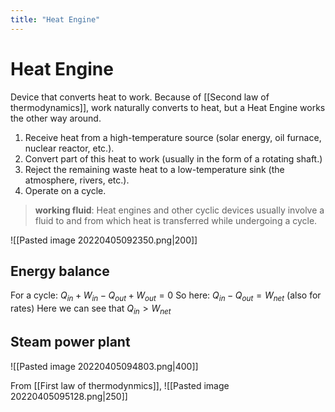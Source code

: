 ```yaml
---
title: "Heat Engine"
---
```

# Heat Engine
Device that converts heat to work. Because of [[Second law of thermodynamics]], work naturally converts to heat, but a Heat Engine works the other way around.
1. Receive heat from a high-temperature source (solar energy, oil furnace, nuclear reactor, etc.).
2. Convert part of this heat to work (usually in the form of a rotating shaft.)
3. Reject the remaining waste heat to a low-temperature sink (the atmosphere, rivers, etc.).
4. Operate on a cycle.

> **working fluid**: Heat engines and other cyclic devices usually involve a fluid to and from which heat is transferred while undergoing a cycle.

![[Pasted image 20220405092350.png|200]]

## Energy balance
For a cycle: $Q_{in} + W_{in} - Q_{out} + W_{out} = 0$
So here: $Q_{in} - Q_{out} = W_{net}$ (also for rates)
Here we can see that $Q_{in} > W_{net}$

## Steam power plant
![[Pasted image 20220405094803.png|400]]

From [[First law of thermodynmics]], 
![[Pasted image 20220405095128.png|250]]



